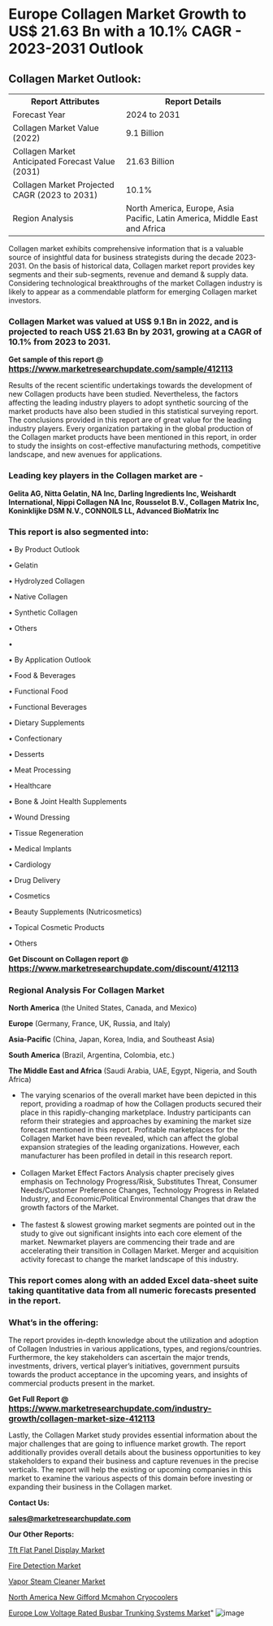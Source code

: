 # Europe Collagen Market Growth to US$ 21.63 Bn with a 10.1% CAGR - 2023-2031 Outlook

<html>
<body>

<h2>Collagen Market Outlook:</h2>

<table>
  <tr>
    <th>Report Attributes</th>
    <th>Report Details</th>
  </tr>
  <tr>
    <td>Forecast Year</td>
    <td>2024 to 2031</td>
  </tr>
  <tr>
    <td>Collagen Market Value (2022)</td>
    <td>9.1 Billion</td>
  </tr>
  <tr>
    <td>Collagen Market Anticipated Forecast Value (2031)</td>
    <td>21.63 Billion</td>
  </tr>
  <tr>
    <td>Collagen Market Projected CAGR (2023 to 2031)</td>
    <td>10.1%</td>
  </tr>
  <tr>
    <td>Region Analysis</td>
    <td>North America, Europe, Asia Pacific, Latin America, Middle East and Africa</td>
  </tr>
</table>

</body>
</html>

Collagen market exhibits comprehensive information that is a valuable source of insightful data for business strategists during the decade 2023-2031. On the basis of historical data, Collagen market report provides key segments and their sub-segments, revenue and demand &amp; supply data. Considering technological breakthroughs of the market Collagen industry is likely to appear as a commendable platform for emerging Collagen market investors.

<strong><h3>Collagen Market was valued at US$ 9.1 Bn in 2022, and is projected to reach US$ 21.63 Bn by 2031, growing at a CAGR of 10.1% from 2023 to 2031.</h3></strong>

<strong>Get sample of this report @ <a href=https://www.marketresearchupdate.com/sample/412113><font size=3 color=#0000ff>https://www.marketresearchupdate.com/sample/412113</font></a></strong>

Results of the recent scientific undertakings towards the development of new Collagen products have been studied. Nevertheless, the factors affecting the leading industry players to adopt synthetic sourcing of the market products have also been studied in this statistical surveying report. The conclusions provided in this report are of great value for the leading industry players. Every organization partaking in the global production of the Collagen market products have been mentioned in this report, in order to study the insights on cost-effective manufacturing methods, competitive landscape, and new avenues for applications.

<strong><h3>Leading key players in the Collagen market are -</h3></strong>

<strong>Gelita AG, Nitta Gelatin, NA Inc, Darling Ingredients Inc, Weishardt International, Nippi Collagen NA Inc, Rousselot B.V., Collagen Matrix Inc, Koninklijke DSM N.V., CONNOILS LL, Advanced BioMatrix Inc</strong>

<strong><h3>This report is also segmented into:</h3></strong>

• By Product Outlook 

• Gelatin

• Hydrolyzed Collagen

• Native Collagen

• Synthetic Collagen

• Others

• 

• By Application Outlook

• Food & Beverages

• Functional Food

• Functional Beverages

• Dietary Supplements

• Confectionary

• Desserts

• Meat Processing

• Healthcare

• Bone & Joint Health Supplements

• Wound Dressing

• Tissue Regeneration

• Medical Implants

• Cardiology

• Drug Delivery

• Cosmetics

• Beauty Supplements (Nutricosmetics)

• Topical Cosmetic Products

• Others

<strong>Get Discount on Collagen report @ <a href=https://www.marketresearchupdate.com/discount/412113><font size=3 color=#0000ff>https://www.marketresearchupdate.com/discount/412113</font></a></strong>

<strong><h3>Regional Analysis For Collagen Market</h3></strong>

<strong>North America</strong> (the United States, Canada, and Mexico)

<strong>Europe</strong> (Germany, France, UK, Russia, and Italy)

<strong>Asia-Pacific</strong> (China, Japan, Korea, India, and Southeast Asia)

<strong>South America</strong> (Brazil, Argentina, Colombia, etc.)

<strong>The Middle East and Africa</strong> (Saudi Arabia, UAE, Egypt, Nigeria, and South Africa)

<ul>
  <li>The varying scenarios of the overall market have been depicted in this report, providing a roadmap of how the Collagen products secured their place in this rapidly-changing marketplace. Industry participants can reform their strategies and approaches by examining the market size forecast mentioned in this report. Profitable marketplaces for the Collagen Market have been revealed, which can affect the global expansion strategies of the leading organizations. However, each manufacturer has been profiled in detail in this research report.</li><br>
  <li>Collagen Market Effect Factors Analysis chapter precisely gives emphasis on Technology Progress/Risk, Substitutes Threat, Consumer Needs/Customer Preference Changes, Technology Progress in Related Industry, and Economic/Political Environmental Changes that draw the growth factors of the Market.</li><br>
  <li>The fastest &amp; slowest growing market segments are pointed out in the study to give out significant insights into each core element of the market. Newmarket players are commencing their trade and are accelerating their transition in Collagen Market. Merger and acquisition activity forecast to change the market landscape of this industry.</li>
</ul>
<strong><h3>This report comes along with an added Excel data-sheet suite taking quantitative data from all numeric forecasts presented in the report.</h3></strong>

<strong><h3>What’s in the offering:</h3></strong> The report provides in-depth knowledge about the utilization and adoption of Collagen Industries in various applications, types, and regions/countries. Furthermore, the key stakeholders can ascertain the major trends, investments, drivers, vertical player’s initiatives, government pursuits towards the product acceptance in the upcoming years, and insights of commercial products present in the market.

<strong>Get Full Report @ <a href=https://www.marketresearchupdate.com/industry-growth/collagen-market-size-412113><font size=3 color=#0000ff>https://www.marketresearchupdate.com/industry-growth/collagen-market-size-412113</font></a></strong>

Lastly, the Collagen Market study provides essential information about the major challenges that are going to influence market growth. The report additionally provides overall details about the business opportunities to key stakeholders to expand their business and capture revenues in the precise verticals. The report will help the existing or upcoming companies in this market to examine the various aspects of this domain before investing or expanding their business in the Collagen market.

<strong>Contact Us:</strong>

<strong>sales@marketresearchupdate.com</strong>

<strong>Our Other Reports:</strong>

<a href=https://www.linkedin.com/pulse/tft-flat-panel-display-market-2023-future-scope>Tft Flat Panel Display Market</a>

<a href=https://www.linkedin.com/pulse/fire-detection-market-top-leading-vendors-cooper-safety>Fire Detection Market</a>

<a href=https://www.linkedin.com/pulse/vapor-steam-cleaner-market-size-share-outlook-growth-prospects>Vapor Steam Cleaner Market</a>

<a href=https://www.linkedin.com/pulse/north-america-new-gifford-mcmahon-cryocoolers>North America New Gifford Mcmahon Cryocoolers</a>

<a href=https://www.linkedin.com/pulse/europe-low-voltage-rated-busbar-trunking-systems-market>Europe Low Voltage Rated Busbar Trunking Systems Market</a>"
![image](https://github.com/rutujamande/Market-Report-Analysis/assets/158454097/f4799a94-3638-4742-b254-80dabb93467c)
